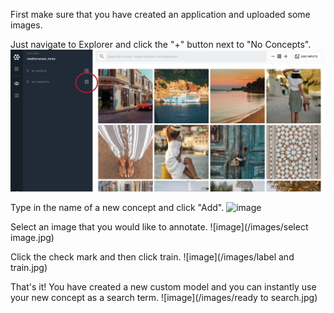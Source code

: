 First make sure that you have created an application and uploaded some images.

Just navigate to Explorer and click the "+" button next to "No Concepts".
![image](/images/plus_button.jpg)

Type in the name of a new concept and click "Add".
![image](/images/create_concept.jpg)


Select an image that you would like to annotate.
![image](/images/select image.jpg)

Click the check mark and then click train.
![image](/images/label and train.jpg)

That's it! You have created a new custom model and you can instantly use your new concept as a search term.
![image](/images/ready to search.jpg)
